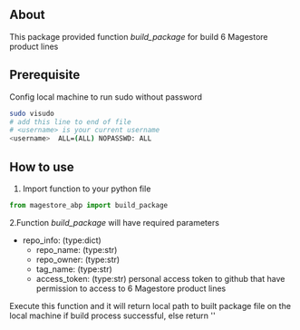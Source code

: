 ## About
This package provided function *build_package* for build 6 Magestore product lines

## Prerequisite
Config local machine to run sudo without password
```bash
sudo visudo
# add this line to end of file
# <username> is your current username
<username>  ALL=(ALL) NOPASSWD: ALL
```
## How to use
1. Import function to your python file
```python
from magestore_abp import build_package
```
2.Function *build_package* will have required parameters
<ul>
  <li>repo_info: (type:dict)
        <ul>
            <li>repo_name: (type:str)</li>
            <li>repo_owner: (type:str)</li>
            <li>tag_name: (type:str)</li>
            <li>access_token: (type:str) personal access token to github that have permission to access to 6 Magestore product lines</li>
        </ul>
    </li>
</ul>
Execute this function and it will return local path to built package file on the local machine if build process successful, else return ''
